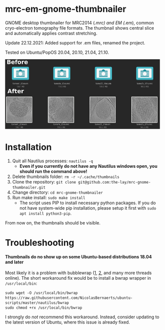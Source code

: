 # mrc-em-gnome-thumbnailer

GNOME desktop thumbnailer for MRC2014 (*.mrc) and EM (*.em), common cryo-electron tomography file formats. The thumbnail shows central slice and automatically applies contrast stretching.

Update 22.12.2021: Added support for .em files, renamed the project.

Tested on Ubuntu/PopOS 20.04, 20.10, 21.04, 21.10.

![Before and after](demo.png)

# Installation
1. Quit all Nautilus processes: `nautilus -q`
   - __Even if you currently do not have any Nautilus windows open, you should run the command above!__
2. Delete thumbnails folder: `rm -r ~/.cache/thumbnails`
3. Clone the repository: `git clone git@github.com:the-lay/mrc-gnome-thumbnailer.git`
4. Change directory: `cd mrc-gnome-thumbnailer`
5. Run make install: `sudo make install`
   - The script uses PIP to install necessary python packages. If you do not have system-wide pip installation,
    please setup it first with `sudo apt install python3-pip`.
     
From now on, the thumbnails should be visible.

# Troubleshooting
#### Thumbnails do no show up on some Ubuntu-based distributions 18.04 and later
Most likely it is a problem with bubblewrap 
([1](https://askubuntu.com/questions/1279091/nautilus-thumbnailer-for-ms-office-documents-in-ubuntu-20),
[2](https://askubuntu.com/questions/1088539/custom-thumbnailers-don-t-work-on-ubuntu-18-10-and-18-04),
and many more threads online). The short workaround fix would be to install a bwrap wrapper in `/usr/local/bin`:
```
sudo wget -O /usr/local/bin/bwrap https://raw.githubusercontent.com/NicolasBernaerts/ubuntu-scripts/master/nautilus/bwrap
sudo chmod +rx /usr/local/bin/bwrap
```
I strongly do *not* recommend this workaround.
Instead, consider updating to the latest version of Ubuntu, where this issue is already fixed.
